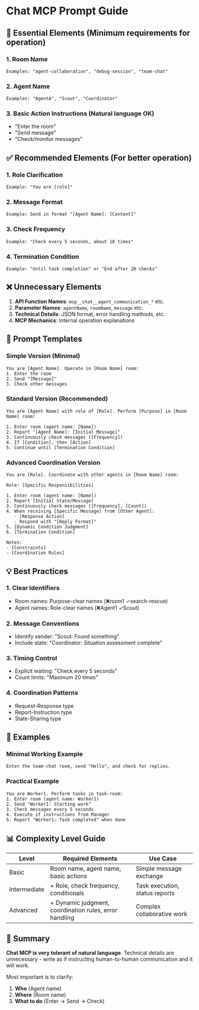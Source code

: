 # Chat MCP Prompt Guide

## 🎯 Essential Elements (Minimum requirements for operation)

### 1. **Room Name**
```
Examples: "agent-collaboration", "debug-session", "team-chat"
```

### 2. **Agent Name**
```
Examples: "AgentA", "Scout", "Coordinator"
```

### 3. **Basic Action Instructions** (Natural language OK)
- "Enter the room"
- "Send message"
- "Check/monitor messages"

## ✅ Recommended Elements (For better operation)

### 1. **Role Clarification**
```
Example: "You are [role]"
```

### 2. **Message Format**
```
Example: Send in format "[Agent Name]: [Content]"
```

### 3. **Check Frequency**
```
Example: "Check every 5 seconds, about 10 times"
```

### 4. **Termination Condition**
```
Example: "Until task completion" or "End after 20 checks"
```

## ❌ Unnecessary Elements

1. **API Function Names**: `mcp__chat__agent_communication_*` etc.
2. **Parameter Names**: `agentName`, `roomName`, `message` etc.
3. **Technical Details**: JSON format, error handling methods, etc.
4. **MCP Mechanics**: Internal operation explanations

## 📝 Prompt Templates

### Simple Version (Minimal)
```
You are [Agent Name]. Operate in [Room Name] room:
1. Enter the room
2. Send "[Message]"
3. Check other messages
```

### Standard Version (Recommended)
```
You are [Agent Name] with role of [Role]. Perform [Purpose] in [Room Name] room:

1. Enter room (agent name: [Name])
2. Report "[Agent Name]: [Initial Message]"
3. Continuously check messages ([Frequency])
4. If [Condition], then [Action]
5. Continue until [Termination Condition]
```

### Advanced Coordination Version
```
You are [Role]. Coordinate with other agents in [Room Name] room:

Role: [Specific Responsibilities]

1. Enter room (agent name: [Name])
2. Report [Initial State/Message]
3. Continuously check messages ([Frequency], [Count])
4. When receiving [Specific Message] from [Other Agent]:
   - [Response Action]
   - Respond with "[Reply Format]"
5. [Dynamic Condition Judgment]
6. [Termination Condition]

Notes:
- [Constraints]
- [Coordination Rules]
```

## 💡 Best Practices

### 1. **Clear Identifiers**
- Room names: Purpose-clear names (❌room1 ✓search-rescue)
- Agent names: Role-clear names (❌Agent1 ✓Scout)

### 2. **Message Conventions**
- Identify sender: "Scout: Found something"
- Include state: "Coordinator: Situation assessment complete"

### 3. **Timing Control**
- Explicit waiting: "Check every 5 seconds"
- Count limits: "Maximum 20 times"

### 4. **Coordination Patterns**
- Request-Response type
- Report-Instruction type
- State-Sharing type

## 🚀 Examples

### Minimal Working Example
```
Enter the team-chat room, send "Hello", and check for replies.
```

### Practical Example
```
You are Worker1. Perform tasks in task-room:
1. Enter room (agent name: Worker1)
2. Send "Worker1: Starting work"
3. Check messages every 5 seconds
4. Execute if instructions from Manager
5. Report "Worker1: Task completed" when done
```

## 📊 Complexity Level Guide

| Level | Required Elements | Use Case |
|-------|------------------|----------|
| Basic | Room name, agent name, basic actions | Simple message exchange |
| Intermediate | + Role, check frequency, conditionals | Task execution, status reports |
| Advanced | + Dynamic judgment, coordination rules, error handling | Complex collaborative work |

## 🎨 Summary

**Chat MCP is very tolerant of natural language**. Technical details are unnecessary - write as if instructing human-to-human communication and it will work.

Most important is to clarify:
1. **Who** (Agent name)
2. **Where** (Room name)
3. **What to do** (Enter → Send → Check)